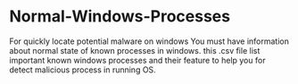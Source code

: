 # Normal-Windows-Processes
For quickly locate potential malware on windows You must have information about normal state of known processes in windows. this .csv file list important known windows processes and their feature to help you for detect malicious process in running OS.

